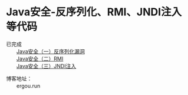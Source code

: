 # Java安全-反序列化、RMI、JNDI注入等代码
已完成  
　　[Java安全（一）反序列化漏洞](http://ergou.run/2022/02/09/java-an-quan-yi-fan-xu-lie-hua/)  
　　[Java安全（二）RMI](http://ergou.run/2022/02/10/java-an-quan-er-rmi/)  
　　[Java安全（三）JNDI注入](http://ergou.run/2022/02/12/java-an-quan-san-jndi/)  
  
博客地址：  
　　ergou.run  
